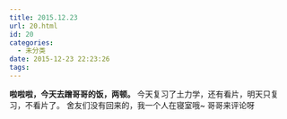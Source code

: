 ```yaml
---
title: 2015.12.23
url: 20.html
id: 20
categories:
  - 未分类
date: 2015-12-23 22:23:26
tags:
---
```


**啦啦啦，今天去蹭哥哥的饭，两顿。** 今天复习了土力学，还有看片，明天只复习，不看片了。 舍友们没有回来的，我一个人在寝室哦~ 哥哥来评论呀